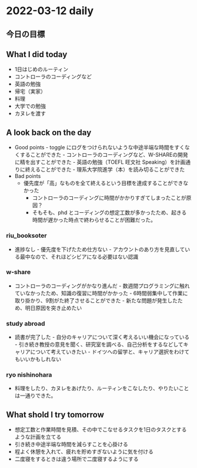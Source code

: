 # 2022-03-12 daily 

## 今日の目標

## What I did today
- 1日はじめのルーティン
- コントローラのコーディングなど
- 英語の勉強
- 帰宅（実家）
- 料理
- 大学での勉強
- カヌレを渡す
## A look back on the day
- Good points
      - toggle にログをつけられないような中途半端な時間をすくなくすることができた
      - コントローラのコーディングなど、W-SHAREの開発に精を出すことができた
      - 英語の勉強（TOEFL 旺文社 Speaking）を計画通りに終えることができた
      - 理系大学院進学（本）を読み切ることができた
- Bad points
  - 優先度が「高」なものを全て終えるという目標を達成することができなかった
      - コントローラのコーディングに時間がかかりすぎてしまったことが原因？
      - そもそも、phd とコーディングの想定工数が多かったため、起きる時間が遅かった時点で終わらせることが困難だった。

### riu_booksoter
- 進捗なし
      - 優先度を下げたため仕方ない
      - アカウントのあり方を見直している最中なので、それほどシビアになる必要はない認識
### w-share
- コントローラのコーディングがかなり進んだ
      - 数週間プログラミングに触れていなかったため、知識の復習に時間がかかった
      - 6時間弱集中して作業に取り掛かり、9割がた終了させることができた
      - 新たな問題が発生したため、明日原因を突き止めたい
### study abroad
- 読書が完了した
      - 自分のキャリアについて深く考えるいい機会になっている
      - 引き続き教授の意見を聞く、研究室を調べる、自己分析をするなどしてキャリアについて考えていきたい
      - ドイツへの留学と、キャリア選択をわけてもいいかもしれない
### ryo nishinohara
- 料理をしたり、カヌレをあげたり、ルーティンをこなしたり、やりたいことは一通りできた。

## What shold I try tomorrow
- 想定工数と作業時間を見積、その中でこなせるタスクを1日のタスクとするような計画を立てる
- 引き続き中途半端な時間を減らすことを心掛ける
- 程よく休憩を入れて、疲れを貯めすぎないように気を付ける
- 二度寝をするときは違う場所で二度寝するようにする
